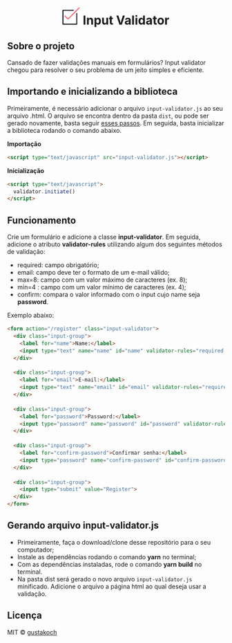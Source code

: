 # <center> <img src="./src/images/checked-2.png" width="40" height="40" /> Input Validator

## Sobre o projeto ##

Cansado de fazer validações manuais em formulários? Input validator chegou para resolver o seu problema de um jeito simples e eficiente.

## Importando e inicializando a biblioteca ##

Primeiramente, é necessário adicionar o arquivo `input-validator.js` ao seu arquivo .html. O arquivo se encontra dentro da pasta `dist`, ou pode ser gerado novamente, basta seguir [esses passos](#gerando-arquivo-input-validator.js). Em seguida, basta inicializar a biblioteca rodando o comando abaixo.

**Importação**
~~~html
<script type="text/javascript" src="input-validator.js"></script>
~~~

**Inicialização**
~~~html
<script type="text/javascript">
  validator.initiate()
</script>
~~~

## Funcionamento

Crie um formulário e adicione a classe **input-validator**. Em seguida, adicione o atributo **validator-rules** utilizando algum dos seguintes métodos de validação:
  * required: campo obrigatório;
  * email: campo deve ter o formato de um e-mail válido;
  * max=8: campo com um valor máximo de caracteres (ex. 8);
  * min=4 : campo com um valor mínimo de caracteres (ex. 4);
  * confirm: compara o valor informado com o input cujo name seja **password**.

Exemplo abaixo:

~~~html
<form action="/register" class="input-validator">
  <div class="input-group">
    <label for="name">Name:</label>
    <input type="text" name="name" id="name" validator-rules="required|min=3">
  </div>

  <div class="input-group">
    <label for="email">E-mail:</label>
    <input type="text" name="email" id="email" validator-rules="required|email">
  </div>

  <div class="input-group">
    <label for="password">Password:</label>
    <input type="password" name="password" id="password" validator-rules="required|max=8">
  </div>

  <div class="input-group">
    <label for="confirm-password">Confirmar senha:</label>
    <input type="password" name="confirm-password" id="confirm-password" validator-rules="required|confirm">
  </div>

  <div class="input-group">
    <input type="submit" value="Register">
  </div>
</form>
~~~

## Gerando arquivo input-validator.js

* Primeiramente, faça o download/clone desse repositório para o seu computador;
* Instale as dependências rodando o comando **yarn** no terminal;
* Com as dependências instaladas, rode o comando **yarn build** no terminal.
* Na pasta dist será gerado o novo arquivo `input-validator.js` minificado. Adicione o arquivo a página html ao qual deseja usar a validação.

## Licença

MIT © [gustakoch](https://github.com/gustakoch)
